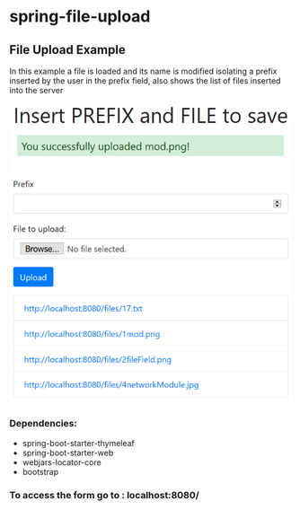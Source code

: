 # spring-file-upload
<h2>File Upload Example</h2>
<p>In this example a file is loaded and its name is modified isolating a prefix inserted by the user in the prefix field, also shows the list of files inserted into the server</p>
<img src="fileUpload.png"/>
<h3>Dependencies:</h3>
<ul>
  <li>spring-boot-starter-thymeleaf</li>
  <li>spring-boot-starter-web</li>
  <li>webjars-locator-core</li>
  <li>bootstrap</li>
</ul>  
<h3>To access the form go to : localhost:8080/ </h3>
